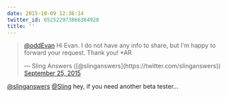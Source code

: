 ```yaml
---
date: 2015-10-09 12:36:14
twitter_id: 652522973866364928
title: ''
---
```


<blockquote class="twitter-tweet"><p lang="en" dir="ltr"><a href="https://twitter.com/oddEvan?ref_src=twsrc%5Etfw">@oddEvan</a> Hi Evan. I do not have any info to share, but I&#39;m happy to forward your request. Thank you! *AR</p>&mdash; Sling Answers ([@slinganswers](https://twitter.com/slinganswers)) <a href="https://twitter.com/slinganswers/status/647201088144146432?ref_src=twsrc%5Etfw">September 25, 2015</a></blockquote>
<script async src="https://platform.twitter.com/widgets.js" charset="utf-8"></script>

[@slinganswers](https://twitter.com/slinganswers) [@Sling](https://twitter.com/Sling) hey, if you need another beta tester…
